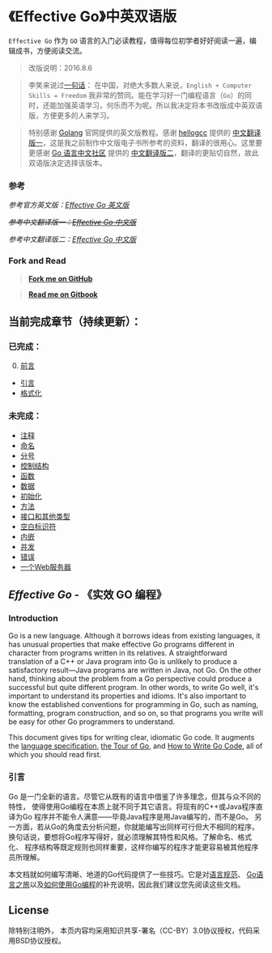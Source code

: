《Effective Go》中英双语版
===

`Effective Go` 作为 `GO` 语言的入门必读教程，值得每位初学者好好阅读一遍，编辑成书，方便阅读交流。

> 改版说明：2016.8.6

> 李笑来说过[一句话](http://xiaolai.li/2016/06/12/makecs-preface/)： 在中国，对绝大多数人来说，`English + Computer Skills = Freedom` 我非常的赞同。能在学习好一门编程语言（`Go`）的同时，还能加强英语学习，何乐而不为呢。所以我决定将本书改版成中英双语版，方便更多的人来学习。

> 特别感谢 [Golang](https://golang.org) 官网提供的英文版教程。感谢 [hellogcc](http://www.hellogcc.org) 提供的 [中文翻译版一](http://www.hellogcc.org/effective_go.html)，这是我之前制作中文版电子书所参考的资料，翻译的很用心。这里要更感谢 [Go 语言中文社区](https://go-zh.org/) 提供的 [中文翻译版二](https://go-zh.org/doc/effective_go.htm)，翻译的更贴切自然，故此双语版决定选择该版本。

### 参考

*参考官方英文版：[Effective Go 英文版](https://golang.org/doc/effective_go.html)*

~~*参考中文翻译版一：[Effective Go 中文版](http://www.hellogcc.org/effective_go.html)*~~

*参考中文翻译版二：[Effective Go 中文版](https://go-zh.org/doc/effective_go.htm)*

### Fork and Read

> **[Fork me on GitHub](https://github.com/bingoHuang/effective-go-zh-en)**

> **[Read me on Gitbook](https://www.gitbook.com/book/bingohuang/effective-go-zh-en/details)**

## 当前完成章节（持续更新）：

### 已完成：
0. [前言](README.md)
* [引言](01_Overview.md)
* [格式化](02_Formatting.md)

### 未完成：
* [注释](03_Commentary.md)
* [命名](04_Names.md)
* [分号](05_Semicolons.md)
* [控制结构](06_Control_structures.md)
* [函数](07_Functions.md)
* [数据](08_Data.md)
* [初始化](09_Initialization.md)
* [方法](10_Methods.md)
* [接口和其他类型](11_Interfaces_and_other_types.md)
* [空白标识符](12_The_blank_identifier.md)
* [内嵌](13_Embedding.md)
* [并发](14_Concurrency.md)
* [错误](15_Errors.md)
* [一个Web服务器](16_A_web_server.md)

## *Effective Go* - 《实效 GO 编程》

### Introduction

Go is a new language. Although it borrows ideas from existing languages, it has unusual properties that make effective Go programs different in character from programs written in its relatives. A straightforward translation of a C++ or Java program into Go is unlikely to produce a satisfactory result—Java programs are written in Java, not Go. On the other hand, thinking about the problem from a Go perspective could produce a successful but quite different program. In other words, to write Go well, it's important to understand its properties and idioms. It's also important to know the established conventions for programming in Go, such as naming, formatting, program construction, and so on, so that programs you write will be easy for other Go programmers to understand.

This document gives tips for writing clear, idiomatic Go code. It augments the [language specification](https://go-zh.org/ref/spec), [the Tour of Go](https://tour.golang.org/), and [How to Write Go Code](https://go-zh.org/doc/code.html), all of which you should read first.


### 引言

Go 是一门全新的语言。尽管它从既有的语言中借鉴了许多理念，但其与众不同的特性， 使得使用Go编程在本质上就不同于其它语言。将现有的C++或Java程序直译为Go 程序并不能令人满意——毕竟Java程序是用Java编写的，而不是Go。 另一方面，若从Go的角度去分析问题，你就能编写出同样可行但大不相同的程序。 换句话说，要想将Go程序写得好，就必须理解其特性和风格。了解命名、格式化、 程序结构等既定规则也同样重要，这样你编写的程序才能更容易被其他程序员所理解。

本文档就如何编写清晰、地道的Go代码提供了一些技巧。它是对[语言规范](https://go-zh.org/ref/spec)、 [Go语言之旅](https://tour.golang.org/)以及[如何使用Go编程](https://go-zh.org/doc/code.html)的补充说明，因此我们建议您先阅读这些文档。

## License
除特别注明外， 本页内容均采用知识共享-署名（CC-BY）3.0协议授权，代码采用BSD协议授权。
